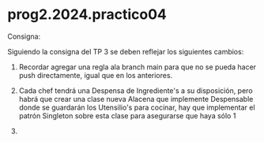 # prog2.2024.practico04

Consigna:

Siguiendo la consigna del TP 3 se deben reflejar los siguientes cambios:

1. Recordar agregar una regla ala branch main para que no se pueda hacer push directamente, igual que en los anteriores.

2. Cada chef tendrá una Despensa de Ingrediente's a su disposición, pero habrá que crear una clase nueva Alacena que implemente Despensable donde se guardarán los Utensilio's para cocinar, hay que implementar el patrón Singleton sobre esta clase para asegurarse que haya sólo 1 

3. 
